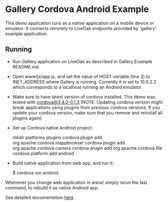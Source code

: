 Gallery Cordova Android Example
===============================

This demo application runs as a native application on a mobile device or emulator. It connects remotely to LiveOak endpoints provided by 'gallery' example application.


Running
-------

* Run Gallery application on LiveOak as described in Gallery Example README.md

* Open www/js/app.js, and set the value of HOST variable (line 2) to INET_ADDRESS where Gallery is running. Currently it is set to 10.0.2.2 which corresponds to a localhost running an Android emulator.

* Make sure to have latest version of cordova installed. This demo was tested with cordova@3.4.0-0.1.3
(NOTE: Updating cordova version might break applications using plugins from previous cordova versions. If you update your cordova version, make sure that you remove and reinstall all plugins again)

* Set up Cordova native Android project:

    mkdir platforms plugins
    cordova plugin add org.apache.cordova.inappbrowser
    cordova plugin add org.apache.cordova.camera
    cordova plugin add org.apache.cordova.file
    cordova platform add android

* Build native application from web app, and run it:

    $ cordova run android

Whenever you change web application in www/ simply rerun the last command, to rebuild it as native Android app.

See detailed documentation [here](http://liveoak.io/docs/guides/tutorial_gallery/#gallery-for-android-using-cordova) .

